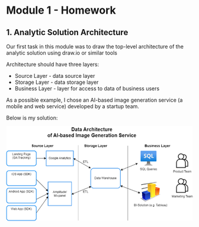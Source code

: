 # Module 1 - Homework

## 1. Analytic Solution Architecture

Our first task in this module was to draw the top-level architecture of the analytic solution using draw.io or similar tools

Architecture should have three layers:

- Source Layer - data source layer
- Storage Layer - data storage layer
- Business Layer - layer for access to data of business users

As a possible example, I chose an AI-based image generation service (a mobile and web service) developed by a startup team.
 
 Below is my solution:

![My Solution](https://github.com/eskapandr/DataLearn/blob/main/DE-101/Module01/images/Mobile_app_data.drawio.png)
